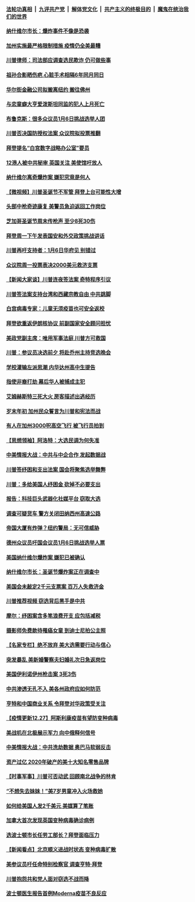####  [法轮功真相](../../../../basic/blob/master/README.md?t=12290602) &nbsp;|&nbsp; [九评共产党](../../../../9ping.md/blob/master/README.md?t=12290602) &nbsp;|&nbsp; [解体党文化](../../../../jtdwh.md/blob/master/README.md?t=12290602)  &nbsp;|&nbsp; [共产主义的终极目的](../../../../gczydzjmd.md/blob/master/README.md?t=12290602) &nbsp;|&nbsp; [魔鬼在统治我们的世界](../../../../mgztzwmdsj.md/blob/master/README.md?t=12290602) 

#### [纳什维尔市长：爆炸事件不像是恐袭](../pages/nsc412/n12650153.md?t=12290602) 

#### [加州实施最严格限制措施 疫情仍全美最糟](../pages/nsc412/n12650207.md?t=12290602) 

#### [川普律师：司法部应调查选民欺诈 仍可做些事](../pages/nsc412/n12650037.md?t=12290602) 

#### [祖孙合影晒伤疤 心脏手术相隔6年同月同日](../pages/nsc412/n12649580.md?t=12290602) 

#### [华尔街金融公司拟搬离纽约 搬往佛州](../pages/nsc412/n12648390.md?t=12290602) 

#### [与恋童癖大亨爱泼斯坦同监的犯人上月死亡](../pages/nsc412/n12650108.md?t=12290602) 

#### [布鲁克斯：很多众议员1月6日挑战选举人团](../pages/nsc412/n12650041.md?t=12290602) 

#### [川普否决国防授权法案 众议院拟投票推翻](../pages/nsc412/n12650071.md?t=12290602) 

#### [拜登提名“白宫数字战略办公室”要员](../pages/nsc412/n12650068.md?t=12290602) 

#### [12港人被中共秘审 英国关注 美使馆吁放人](../pages/nsc412/n12649997.md?t=12290602) 

#### [纳什维尔离奇爆炸案 嫌犯究竟是何人](../pages/nsc412/n12649958.md?t=12290602) 

#### [【微视频】川普圣诞节不军管 拜登上台可能性大增](../pages/nsc412/n12649572.md?t=12290602) 

#### [头部中枪奇迹康复 美警员急迫返回工作岗位](../pages/nsc412/n12648240.md?t=12290602) 

#### [芝加哥圣诞节周末传枪声 至少8死30伤](../pages/nsc412/n12649858.md?t=12290602) 

#### [拜登周一下午发表国安和外交政策挑战讲话](../pages/nsc412/n12649887.md?t=12290602) 

#### [川普再吁支持者：1月6日华府见 别错过](../pages/nsc412/n12649868.md?t=12290602) 

#### [众议院周一投票表决2000美元救济支票](../pages/nsc412/n12649771.md?t=12290602) 

#### [【新闻大家谈】川普连夜签法案 奇特程序引议](../pages/nsc412/n12649661.md?t=12290602) 

#### [川普签法案支持台湾和西藏宗教自由 中共跳脚](../pages/nsc412/n12649575.md?t=12290602) 

#### [白宫病毒专家：儿童无须疫苗也可安全返校](../pages/nsc412/n12649667.md?t=12290602) 

#### [拜登欲重返伊朗核协议 前副国家安全顾问担忧](../pages/nsc412/n12649282.md?t=12290602) 

#### [美政党副主席：唯用军事法庭 川普方可救国](../pages/nsc412/n12648017.md?t=12290602) 

#### [川普：参议员决选前夕 将赴乔州主持竞选晚会](../pages/nsc412/n12648961.md?t=12290602) 

#### [学校灌输左派思潮 内华达州高中生提告](../pages/nsc412/n12648751.md?t=12290602) 

#### [指使非裔打劫 幕后华人被捕成主犯](../pages/nsc412/n12648383.md?t=12290602) 

#### [艾姆赫斯特三死大火  房客描述出逃经历](../pages/nsc412/n12648515.md?t=12290602) 

#### [岁末年初 加州民众誓言为川普和宪法而战](../pages/nsc412/n12648342.md?t=12290602) 

#### [有人在加州3000呎高空飞行 被飞行员拍到](../pages/nsc412/n12648546.md?t=12290602) 

#### [【思想领袖】阿洛特：大选民调为何失准](../pages/nsc412/n12580318.md?t=12290602) 

#### [中美情报大战：中共与中企合作 发起数据战](../pages/nsc412/n12646979.md?t=12290602) 

#### [川普签纾困和支出法案 国会将聚焦选举舞弊](../pages/nsc412/n12648225.md?t=12290602) 

#### [川普：多给美国人纾困金 砍掉不必要支出](../pages/nsc412/n12648165.md?t=12290602) 

#### [报告：科技巨头武器化社媒平台 窃取大选](../pages/nsc412/n12636431.md?t=12290602) 

#### [调查可疑货车 警方关闭田纳西州高速公路](../pages/nsc412/n12648036.md?t=12290602) 

#### [帝国大厦有炸弹？纽约警局：无可信威胁](../pages/nsc412/n12647943.md?t=12290602) 

#### [德州众议员吁国会议员1月6日挑战选举人票](../pages/nsc412/n12647952.md?t=12290602) 

#### [美国纳什维尔爆炸案 嫌犯已被确认](../pages/nsc412/n12647923.md?t=12290602) 

#### [纳什维尔市长：圣诞节爆炸案正在调查中](../pages/nsc412/n12647866.md?t=12290602) 

#### [美国会未敲定2千元支票案 百万人失救济金](../pages/nsc412/n12647773.md?t=12290602) 

#### [川普推荐视频 窃选背后黑手是中共](../pages/nsc412/n12647782.md?t=12290602) 

#### [摩尔：纾困案含多笔浪费开支 应包括减税](../pages/nsc412/n12647706.md?t=12290602) 

#### [摄影师免费款待罹癌女童 到迪士尼拍公主照](../pages/nsc412/n12647081.md?t=12290602) 

#### [【名家专栏】绝不放弃 美大选需要行动与信心](../pages/nsc412/n12647033.md?t=12290602) 

#### [突发暴乱 美新婚警察夫妇婚礼次日急返岗位](../pages/nsc412/n12647089.md?t=12290602) 

#### [美国伊利诺伊州枪击案 3死3伤](../pages/nsc412/n12647656.md?t=12290602) 

#### [中共渗透无孔不入 美各州政府应如何防范](../pages/nsc412/n12641376.md?t=12290602) 

#### [亨特和中国商业关系 令拜登对华政策受关注](../pages/nsc412/n12646960.md?t=12290602) 

#### [【疫情更新12.27】阿斯利康疫苗有望防变种病毒](../pages/nsc412/n12647429.md?t=12290602) 

#### [美战机在北极展示军力 向中俄释何信号](../pages/nsc412/n12645378.md?t=12290602) 

#### [中美情报大战：中共洗劫数据 奥巴马软弱反击](../pages/nsc412/n12645696.md?t=12290602) 

#### [资产过亿 2020年破产的美十大知名零售品牌](../pages/nsc412/n12646674.md?t=12290602) 

#### [【时事军事】川普可否动武 回顾南北战争的林肯](../pages/nsc412/n12643497.md?t=12290602) 

#### [“不想失去妹妹！”美7岁男童冲入火场救她](../pages/nsc412/n12647213.md?t=12290602) 

#### [如何给美国人发2千美元 美媒算了笔账](../pages/nsc412/n12646917.md?t=12290602) 

#### [加拿大首次发现英国变种病毒确诊病例](../pages/nsc412/n12647137.md?t=12290602) 

#### [选波士顿市长任劳工部长？拜登面临压力](../pages/nsc412/n12646907.md?t=12290602) 

#### [【新闻看点】北京顺义进战时状态 变种病毒扩散](../pages/nsc412/n12646853.md?t=12290602) 

#### [美参议员吁任命特别检察官 调查亨特·拜登](../pages/nsc412/n12647019.md?t=12290602) 

#### [川普抱怨共和党人面对窃选不战而降](../pages/nsc412/n12646865.md?t=12290602) 

#### [波士顿医生报告首例Moderna疫苗不良反应](../pages/nsc412/n12646814.md?t=12290602) 

